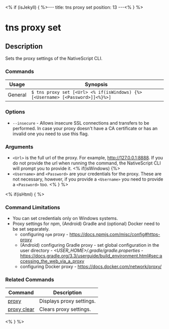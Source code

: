 <% if (isJekyll) { %>---
title: tns proxy set
position: 13
---<% } %>

# tns proxy set

## Description

Sets the proxy settings of the NativeScript CLI.

### Commands

Usage | Synopsis
------|-------
General | `$ tns proxy set [<Url> <% if(isWindows) {%>[<Username> [<Password>]]<%}%>]`

### Options

* `--insecure` - Allows insecure SSL connections and transfers to be performed. In case your proxy doesn't have a CA certificate or has an invalid one you need to use this flag.

### Arguments

* `<Url>` is the full url of the proxy. For example, <http://127.0.0.1:8888>. If you do not provide the url when running the command, the NativeScript CLI will prompt you to provide it.
<% if(isWindows) {%>
* `<Username>` and `<Password>` are your credentials for the proxy. These are not necessary, however, if you provide a `<Username>` you need to provide a `<Password>` too.
<% } %>

<% if(isHtml) { %>

### Command Limitations

* You can set credentials only on Windows systems.
* Proxy settings for npm, (Android) Gradle and (optional) Docker need to be set separately.
  + configuring `npm` proxy - <https://docs.npmjs.com/misc/config#https-proxy>
  + (Android) configuring Gradle proxy - set global configuration in the user directory - _<USER_HOME>/.gradle/gradle.properties_ - <https://docs.gradle.org/3.3/userguide/build_environment.html#sec:accessing_the_web_via_a_proxy>
  + configuring Docker proxy - <https://docs.docker.com/network/proxy/>

### Related Commands

Command | Description
----------|----------
[proxy](proxy.html) | Displays proxy settings.
[proxy clear](proxy-clear.html) | Clears proxy settings.
<% } %>
